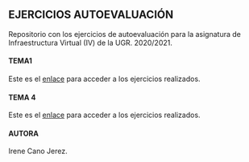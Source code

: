 ## EJERCICIOS AUTOEVALUACIÓN
Repositorio con los ejercicios de autoevaluación para la asignatura de Infraestructura Virtual (IV) de la UGR. 2020/2021.

#### TEMA1
Este es el [enlace](https://github.com/irenecj/ejercicios-autoevaluacion-IV/blob/main/TEMA1/EjerciciosIV-Tema1.md) para acceder a los ejercicios realizados.

#### TEMA 4
Este es el [enlace](https://github.com/irenecj/ejercicios-autoevaluacion-IV/blob/main/TEMA3/EjerciciosIV-Tema3.md) para acceder a los ejercicios realizados.
#### AUTORA
Irene Cano Jerez.
